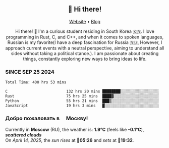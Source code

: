 <h2 align="center">👋 Hi there!</h2>
<p align="center">
  <a href="https://urdekcah.ru">Website</a> •
  <a href="https://urdekcah.blog">Blog</a>
</p>

<p align="center">
  Hi there! 👋 I'm a curious student residing in South Korea 🇰🇷. I love programming in Rust, C, and C++, and when it comes to spoken languages, Russian is my favorite(I have a deep fascination for Russia 🇷🇺, However, I approach current events with a neutral perspective, aiming to understand all sides without taking a political stance.). I am passionate about creating things, constantly exploring new ways to bring ideas to life.
</p>

### SINCE SEP 25 2024
<!--START_SECTION:waka-->
<!--LAST_WAKA_UPDATE:2025-04-12 18:08:08-->
```txt
Total Time: 400 hrs 53 mins

C                          132 hrs 20 mins ████████░░░░░░░░░░░░░░░░░   32.12 %
Rust                       75 hrs 25 mins  ████▓░░░░░░░░░░░░░░░░░░░░   18.30 %
Python                     55 hrs 21 mins  ███▒░░░░░░░░░░░░░░░░░░░░░   13.43 %
JavaScript                 19 hrs 3 mins   █░░░░░░░░░░░░░░░░░░░░░░░░   04.62 %
```
<!--END_SECTION:waka-->

<h3>Добро пожаловать в <img src="https://cdn-icons-png.flaticon.com/512/197/197408.png" width="13"/> Москву!</h3>

<!--START_SECTION:weather:moscow-->
<!--LAST_WEATHER_UPDATE:2025-04-14 03:22:58-->
Currently in **Moscow** (RU), the weather is: **1.9°C** (feels like **-0.1°C**), ***scattered clouds***<br/>
On *April 14, 2025*, the *sun rises* at 🌅**05:26** and *sets* at 🌇**19:32**.
<!--END_SECTION:weather-->
